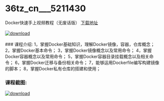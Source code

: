 # 36tz_cn___5211430
Docker快速手上视频教程（无废话版）
[下载地址](http://www.36tz.cn/article/5211430 "下载地址")
<br/></br>[![download](http://36tz.cn/muke_img/2020_03_1-146-300x214.png "下载地址")](http://www.36tz.cn/article/5211430 "下载地址")
<br/></br>### 课程介绍:
1，掌握Docker基础知识，理解Docker镜像，容器，仓库概念；
2，掌握Docker基本命令；
3，掌握Docker镜像概念以及常用命令；
4，掌握Docker容器概念以及常用命令；
5，掌握Docker容器目录挂载概念以及相关命令；
6，掌握Docker迁移与备份相关命令；
7，能够运用Dockerfile编写构建镜像的脚本；
8，掌握Docker私有仓库的搭建和使用；

### 课程截图:
[![download](http://36tz.cn/muke_img/2020_03_2-138.png "下载地址")](http://www.36tz.cn/article/5211430 "下载地址")
